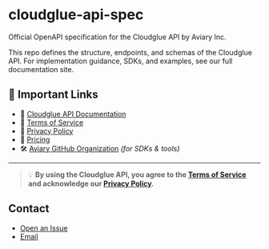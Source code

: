 # cloudglue-api-spec

Official OpenAPI specification for the Cloudglue API by Aviary Inc.

This repo defines the structure, endpoints, and schemas of the Cloudglue API. For implementation guidance, SDKs, and examples, see our full documentation site.

## 📖 Important Links

- 📘 [Cloudglue API Documentation](https://docs.cloudglue.dev)
- 📄 [Terms of Service](https://cloudglue.dev/terms)
- 🔐 [Privacy Policy](https://cloudglue.dev/privacy)
- 💸 [Pricing](https://cloudglue.dev/pricing)
- 🛠️ [Aviary GitHub Organization](https://github.com/aviaryhq) _(for SDKs & tools)_

---

> 💡 **By using the Cloudglue API, you agree to the [Terms of Service](https://cloudglue.dev/terms) and acknowledge our [Privacy Policy](https://cloudglue.dev/privacy).**

## Contact

* [Open an Issue](https://github.com/aviaryhq/cloudglue-api-spec/issues/new)
* [Email](mailto:support@cloudglue.dev)
